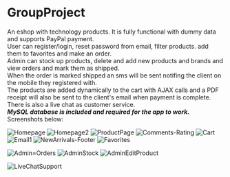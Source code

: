 # GroupProject
  An eshop with technology products. It is fully functional with dummy data and supports PayPal payment.
<br>User can register/login, reset password from email, filter products. add them to favorites and make an order.
<br>Admin can stock up products, delete and add new products and brands and view orders and mark them as shipped.
<br>When the order is marked shipped an sms will be sent notifing the client on the mobile they registered with.
<br>The products are added dynamically to the cart with AJAX calls and a PDF receipt will also be sent to the client's email when payment is complete.
<br>There is also a live chat as customer service.<br>***MySQL database is included and required for the app to work.***
<br> Screenshots below:

![Homepage](https://user-images.githubusercontent.com/79996903/136636961-a00a6d58-4dec-4b1d-9f64-bebaa5298bd5.jpg)
![Homepage2](https://user-images.githubusercontent.com/79996903/136636969-c9c776ba-2693-4283-99ac-b356f9a992c4.jpg)
![ProductPage](https://user-images.githubusercontent.com/79996903/136636993-f14b7896-1888-41f7-9e8c-f3be12d63ea1.jpg)
![Comments-Rating](https://user-images.githubusercontent.com/79996903/136636997-f6a576c2-7546-474d-8899-fd5d73f9d794.jpg)
![Cart](https://user-images.githubusercontent.com/79996903/136637002-853f5c4b-250c-4671-a2f9-27b1e642834a.jpg)
![Email1](https://user-images.githubusercontent.com/79996903/136637021-9a5e5589-6515-431f-9662-b09815b43835.jpg)
![NewArrivals-Footer](https://user-images.githubusercontent.com/79996903/136637026-2b801c4c-8e7a-4aa3-82ff-4a303b757988.jpg)
![Favorites](https://user-images.githubusercontent.com/79996903/136637030-08cfdaeb-1979-4dda-83bf-5a42b3114736.jpg)

![Admin=Orders](https://user-images.githubusercontent.com/79996903/136637024-6db9d241-f0b7-4313-8c98-01c42a7e2407.jpg)
![AdminStock](https://user-images.githubusercontent.com/79996903/136637183-78b4915a-4b50-4d71-851c-f05d0f3c05e7.jpg)
![AdminEditProduct](https://user-images.githubusercontent.com/79996903/136637186-d8b93f14-7ed1-41db-a6e1-37d0d2180171.jpg)


![LiveChatSupport](https://user-images.githubusercontent.com/79996903/136637055-3aabe868-1654-4452-9916-40a7176965cf.jpg)
